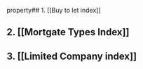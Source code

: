property## 1. [[Buy to let index]]

## 2. [[Mortgate Types Index]]

## 3. [[Limited Company index]]




